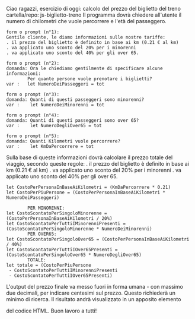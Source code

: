 Ciao ragazzi,
esercizio di oggi: calcolo del prezzo del biglietto del treno
cartella/repo: js-biglietto-treno
Il programma dovrà chiedere all'utente il numero di chilometri che vuole percorrere e l'età del passeggero.
   
    form o prompt (n°1):
    Gentile cliente, le diamo informazioni sulle nostre tariffe:
    . il prezzo del biglietto è definito in base ai km (0.21 € al km)
    . va applicato uno sconto del 20% per i minorenni
    . va applicato uno sconto del 40% per gli over 65.

    form o prompt (n°2):
    domanda: Ora le chiediamo gentilmente di specificare alcune informazioni:
            Per quante persone vuole prenotare i biglietti?
    var :   let NumeroDeiPasseggeri = tot

    form o prompt (n°3):
    domanda: Quanti di questi passeggeri sono minorenni?
    var :    let NumeroDeiMinorenni = tot  

    form o prompt (n°4):
    domanda: Quanti di questi passeggeri sono over 65?
    var :    let NumeroDegliOver65 = tot  

    form o prompt (n°5):
    domanda: Quanti Kilometri vuole percorrere?
    var :    let KmDaPercorrere = tot




Sulla base di queste informazioni dovrà calcolare il prezzo totale del viaggio, secondo queste regole:
. il prezzo del biglietto è definito in base ai km (0.21 € al km)
. va applicato uno sconto del 20% per i minorenni
. va applicato uno sconto del 40% per gli over 65.

    let CostoPerPersonaInBaseAiKilometri = (KmDaPercorrere * 0.21)
    let CostoPerPiuPersone = (CostoPerPersonaInBaseAiKilometri * NumeroDeiPasseggeri)

            PER MINORENNI:
    let CostoScontatoPerSingoloMinorenne = (CostoPerPersonaInBaseAiKilometri / 20%)
    let CostoScontatoPerTuttiIMinorenniPresenti = (CostoScontatoPerSingoloMinorenne * NumeroDeiMinorenni)
            PER OVER65:
    let CostoScontatoPerSingoloOver65 = (CostoPerPersonaInBaseAiKilometri / 40%)
    let CostoScontatoPerTuttiIOver65Presenti = (CostoScontatoPerSingoloOver65 * NumeroDegliOver65)
            TOTALE:
    let totale = (CostoPerPiuPersone 
     - CostoScontatoPerTuttiIMinorenniPresenti 
     - CostoScontatoPerTuttiIOver65Presenti)





L'output del prezzo finale va messo fuori in forma umana - con massimo due decimali, per indicare centesimi sul prezzo.
Questo richiederà un minimo di ricerca.
Il risultato andrà visualizzato in un apposito elemento <p> del  codice HTML.
Buon lavoro a tutti!